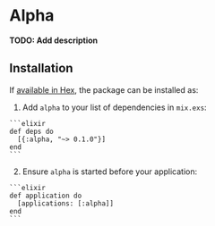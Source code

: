 # Alpha

**TODO: Add description**

## Installation

If [available in Hex](https://hex.pm/docs/publish), the package can be installed as:

  1. Add `alpha` to your list of dependencies in `mix.exs`:

    ```elixir
    def deps do
      [{:alpha, "~> 0.1.0"}]
    end
    ```

  2. Ensure `alpha` is started before your application:

    ```elixir
    def application do
      [applications: [:alpha]]
    end
    ```

